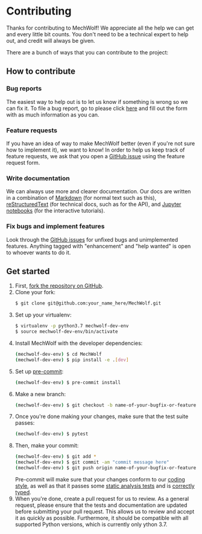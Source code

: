 # Contributing

Thanks for contributing to MechWolf!
We appreciate all the help we can get and every little bit counts.
You don't need to be a technical expert to help out, and credit will always be given.

There are a bunch of ways that you can contribute to the project:

## How to contribute

### Bug reports

The easiest way to help out is to let us know if something is wrong so we can fix it.
To file a bug report, go to please click [here](https://github.com/Benjamin-Lee/MechWolf/issues/new?assignees=&labels=bug&template=bug_report.md&title=) and fill out the form with as much information as you can.

### Feature requests

If you have an idea of way to make MechWolf better (even if you're not sure how to implement it), we want to know!
In order to help us keep track of feature requests, we ask that you open a [GitHub issue](https://github.com/Benjamin-Lee/MechWolf/issues/new?assignees=&labels=&template=feature_request.md&title=) using the feature request form.

### Write documentation

We can always use more and clearer documentation.
Our docs are written in a combination of [Markdown](https://commonmark.org/help/) (for normal text such as this), [reStructuredText](http://www.sphinx-doc.org/en/master/usage/restructuredtext/basics.html) (for technical docs, such as for the API), and [Jupyter notebooks](https://jupyter-notebook.readthedocs.io/en/stable/) (for the interactive tutorials).

### Fix bugs and implement features

Look through the [GitHub issues](https://github.com/Benjamin-Lee/MechWolf/issues/) for unfixed bugs and unimplemented features.
Anything tagged with "enhancement" and "help wanted" is open to whoever wants to do it.

## Get started

1. First, [fork the repository on GitHub](https://github.com/Benjamin-Lee/MechWolf).
1. Clone your fork:
   ```bash
   $ git clone git@github.com:your_name_here/MechWolf.git
   ```
1. Set up your virtualenv:
   ```bash
   $ virtualenv -p python3.7 mechwolf-dev-env
   $ source mechwolf-dev-env/bin/activate
   ```
1. Install MechWolf with the developer dependencies:
   ```bash
   (mechwolf-dev-env) $ cd MechWolf
   (mechwolf-dev-env) $ pip install -e .[dev]
   ```
1. Set up [pre-commit](https://pre-commit.com/):
   ```bash
   (mechwolf-dev-env) $ pre-commit install
   ```
1. Make a new branch:
   ```bash
   (mechwolf-dev-env) $ git checkout -b name-of-your-bugfix-or-feature
   ```
1. Once you're done making your changes, make sure that the test suite passes:
   ```bash
   (mechwolf-dev-env) $ pytest
   ```
1. Then, make your commit:
   ```bash
   (mechwolf-dev-env) $ git add *
   (mechwolf-dev-env) $ git commit -am "commit message here"
   (mechwolf-dev-env) $ git push origin name-of-your-bugfix-or-feature
   ```
   Pre-commit will make sure that your changes conform to our [coding style](https://github.com/python/black/), as well as that it passes some [static analysis tests](http://flake8.pycqa.org/en/latest/) and is [correctly typed](https://mypy.readthedocs.io/en/latest/).
1. When you're done, create a pull request for us to review.
   As a general request, please ensure that the tests and documentation are updated before submitting your pull request.
   This allows us to review and accept it as quickly as possible.
   Furthermore, it should be compatible with all supported Python versions, which is currently only ython 3.7.
